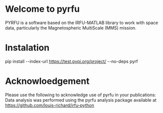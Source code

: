 

# Welcome to pyrfu

PYRFU is a software based on the IRFU-MATLAB library to work with space data, particularly the Magnetospheric MultiScale (MMS) mission. 


# Instalation
pip install --index-url https://test.pypi.org/project/ --no-deps pyrf 


# Acknowloedgement
Please use the following to acknowledge use of pyrfu in your publications:
Data analysis was performed using the pyrfu analysis package available at https://github.com/louis-richard/irfu-python
